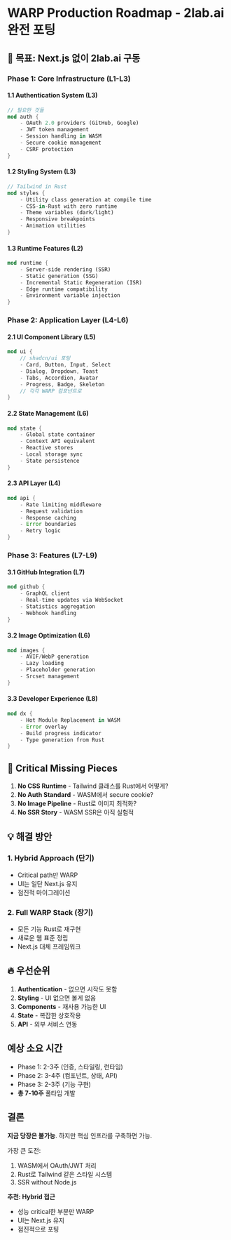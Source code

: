 # WARP Production Roadmap - 2lab.ai 완전 포팅

## 🎯 목표: Next.js 없이 2lab.ai 구동

### Phase 1: Core Infrastructure (L1-L3)

#### 1.1 Authentication System (L3)
```rust
// 필요한 것들
mod auth {
    - OAuth 2.0 providers (GitHub, Google)
    - JWT token management
    - Session handling in WASM
    - Secure cookie management
    - CSRF protection
}
```

#### 1.2 Styling System (L3)
```rust
// Tailwind in Rust
mod styles {
    - Utility class generation at compile time
    - CSS-in-Rust with zero runtime
    - Theme variables (dark/light)
    - Responsive breakpoints
    - Animation utilities
}
```

#### 1.3 Runtime Features (L2)
```rust
mod runtime {
    - Server-side rendering (SSR)
    - Static generation (SSG) 
    - Incremental Static Regeneration (ISR)
    - Edge runtime compatibility
    - Environment variable injection
}
```

### Phase 2: Application Layer (L4-L6)

#### 2.1 UI Component Library (L5)
```rust
mod ui {
    // shadcn/ui 포팅
    - Card, Button, Input, Select
    - Dialog, Dropdown, Toast
    - Tabs, Accordion, Avatar
    - Progress, Badge, Skeleton
    // 각각 WARP 컴포넌트로
}
```

#### 2.2 State Management (L6)
```rust
mod state {
    - Global state container
    - Context API equivalent
    - Reactive stores
    - Local storage sync
    - State persistence
}
```

#### 2.3 API Layer (L4)
```rust
mod api {
    - Rate limiting middleware
    - Request validation
    - Response caching
    - Error boundaries
    - Retry logic
}
```

### Phase 3: Features (L7-L9)

#### 3.1 GitHub Integration (L7)
```rust
mod github {
    - GraphQL client
    - Real-time updates via WebSocket
    - Statistics aggregation
    - Webhook handling
}
```

#### 3.2 Image Optimization (L6)
```rust
mod images {
    - AVIF/WebP generation
    - Lazy loading
    - Placeholder generation
    - Srcset management
}
```

#### 3.3 Developer Experience (L8)
```rust
mod dx {
    - Hot Module Replacement in WASM
    - Error overlay
    - Build progress indicator
    - Type generation from Rust
}
```

## 🚨 Critical Missing Pieces

1. **No CSS Runtime** - Tailwind 클래스를 Rust에서 어떻게?
2. **No Auth Standard** - WASM에서 secure cookie?
3. **No Image Pipeline** - Rust로 이미지 최적화?
4. **No SSR Story** - WASM SSR은 아직 실험적

## 💡 해결 방안

### 1. Hybrid Approach (단기)
- Critical path만 WARP
- UI는 일단 Next.js 유지
- 점진적 마이그레이션

### 2. Full WARP Stack (장기)
- 모든 기능 Rust로 재구현
- 새로운 웹 표준 정립
- Next.js 대체 프레임워크

## 🔥 우선순위

1. **Authentication** - 없으면 시작도 못함
2. **Styling** - UI 없으면 볼게 없음
3. **Components** - 재사용 가능한 UI
4. **State** - 복잡한 상호작용
5. **API** - 외부 서비스 연동

## 예상 소요 시간

- Phase 1: 2-3주 (인증, 스타일링, 런타임)
- Phase 2: 3-4주 (컴포넌트, 상태, API)
- Phase 3: 2-3주 (기능 구현)
- **총 7-10주** 풀타임 개발

## 결론

**지금 당장은 불가능**. 하지만 핵심 인프라를 구축하면 가능.

가장 큰 도전:
1. WASM에서 OAuth/JWT 처리
2. Rust로 Tailwind 같은 스타일 시스템
3. SSR without Node.js

**추천: Hybrid 접근**
- 성능 critical한 부분만 WARP
- UI는 Next.js 유지
- 점진적으로 포팅